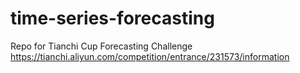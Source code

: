 # time-series-forecasting

Repo for Tianchi Cup Forecasting Challenge
https://tianchi.aliyun.com/competition/entrance/231573/information
